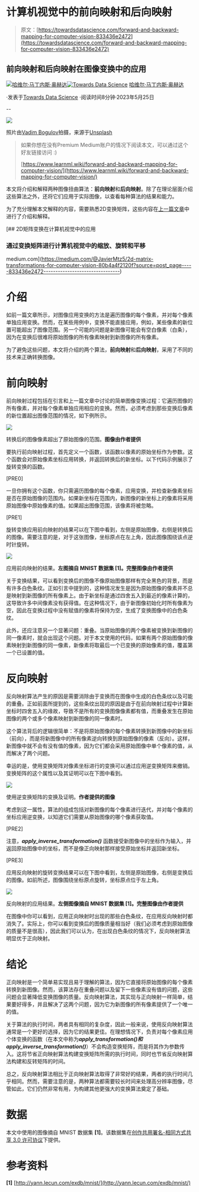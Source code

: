 # 计算机视觉中的前向映射和后向映射

> 原文：[https://towardsdatascience.com/forward-and-backward-mapping-for-computer-vision-833436e2472](https://towardsdatascience.com/forward-and-backward-mapping-for-computer-vision-833436e2472)

## 前向映射和后向映射在图像变换中的应用

[](https://medium.com/@JavierMtz5?source=post_page-----833436e2472--------------------------------)[![哈维尔·马丁内斯·奥赫达](../Images/5b5df4220fa64c13232c29de9b4177af.png)](https://medium.com/@JavierMtz5?source=post_page-----833436e2472--------------------------------)[](https://towardsdatascience.com/?source=post_page-----833436e2472--------------------------------)[![Towards Data Science](../Images/a6ff2676ffcc0c7aad8aaf1d79379785.png)](https://towardsdatascience.com/?source=post_page-----833436e2472--------------------------------) [哈维尔·马丁内斯·奥赫达](https://medium.com/@JavierMtz5?source=post_page-----833436e2472--------------------------------)

·发表于[Towards Data Science](https://towardsdatascience.com/?source=post_page-----833436e2472--------------------------------) ·阅读时间8分钟·2023年5月25日

--

![](../Images/70e8ea23d3113c4bc92f03ce050b98d4.png)

照片由[Vadim Bogulov](https://unsplash.com/@franku84?utm_source=medium&utm_medium=referral)拍摄，来源于[Unsplash](https://unsplash.com/?utm_source=medium&utm_medium=referral)

> 如果你想在没有Premium Medium账户的情况下阅读本文，可以通过这个好友链接访问 :)
> 
> [https://www.learnml.wiki/forward-and-backward-mapping-for-computer-vision/](https://www.learnml.wiki/forward-and-backward-mapping-for-computer-vision/)

本文将介绍和解释两种图像扭曲算法：**前向映射**和**后向映射**。除了在理论层面介绍这些算法之外，还将它们应用于实际图像，以查看每种算法的结果和能力。

为了充分理解本文解释的内容，需要熟悉2D变换矩阵，这些内容在[上一篇文章](https://medium.com/@JavierMtz5/2d-matrix-transformations-for-computer-vision-80b4a4f2120f)中进行了介绍和解释。

[](https://medium.com/@JavierMtz5/2d-matrix-transformations-for-computer-vision-80b4a4f2120f?source=post_page-----833436e2472--------------------------------) [## 2D矩阵变换在计算机视觉中的应用

### 通过变换矩阵进行计算机视觉中的缩放、旋转和平移

medium.com](https://medium.com/@JavierMtz5/2d-matrix-transformations-for-computer-vision-80b4a4f2120f?source=post_page-----833436e2472--------------------------------)

# 介绍

如前一篇文章所示，对图像应用变换的方法是遍历图像的每个像素，并对每个像素单独应用变换。然而，在某些用例中，变换不能直接应用，例如，某些像素的新位置可能超出了图像范围。另一个可能的问题是新图像可能会有空白像素（白条），因为在变换后很难将原始图像的所有像素映射到新图像的所有像素。

为了避免这些问题，本文将介绍的两个算法，**前向映射**和**后向映射**，采用了不同的技术来正确转换图像。

# 前向映射

前向映射过程包括在引言和上一篇文章中讨论的简单图像变换过程：它遍历图像的所有像素，并对每个像素单独应用相应的变换。然而，必须考虑到那些变换后像素的新位置超出图像范围的情况，如下例所示。

![](../Images/1e994393d52e63a666940568c696591e.png)

转换后的图像像素超出了原始图像的范围。**图像由作者提供**

要执行前向映射过程，首先定义一个函数，该函数以像素的原始坐标作为参数。这个函数会对原始像素坐标应用转换，并返回转换后的新坐标。以下代码示例展示了旋转变换的函数。

[PRE0]

一旦你拥有这个函数，你只需遍历图像的每个像素，应用变换，并检查新像素坐标是否在原始图像的范围内。如果新坐标在范围内，新图像的新坐标上的像素将采用原始图像中原始像素的值。如果超出图像范围，该像素将被忽略。

[PRE1]

旋转变换应用前向映射的结果可以在下图中看到，左侧是原始图像，右侧是转换后的图像。需要注意的是，对于这张图像，坐标原点在左上角，因此图像围绕该点逆时针旋转。

![](../Images/0b8fe93b2a0a1854e1d9a6adb07f1bbf.png)

应用前向映射的结果。**左图摘自 MNIST 数据集 [1]。完整图像由作者提供**

关于变换结果，可以看到变换后的图像不像原始图像那样有完全黑色的背景，而是有许多白色条纹。正如引言中提到的，这种情况发生是因为原始图像的像素并不总是映射到新图像的所有像素上。由于新坐标是通过四舍五入到最近的像素计算的，这导致许多中间像素没有获得值。在这种情况下，由于新图像初始化时所有像素为空，因此在变换过程中没有赋值的像素将保持为空，生成了变换图像中的白色条纹。

此外，还应注意另一个显著问题：重叠。当原始图像的两个像素被变换到新图像的同一像素时，就会出现这个问题。对于本文使用的代码，如果有两个原始图像的像素映射到新图像的同一像素，新像素将取最后一个已变换的原始像素的值，覆盖第一个已设置的值。

# 反向映射

反向映射算法产生的原因是需要消除由于变换而在图像中生成的白色条纹以及可能的重叠。正如前面所提到的，这些条纹出现的原因是由于在前向映射过程中计算新坐标时四舍五入的缘故，导致不是所有的变换图像像素都有值，而重叠发生在原始图像的两个或多个像素映射到新图像的同一像素时。

这个算法背后的逻辑很简单：不是将原始图像的每个像素转换到新图像中的新坐标（前向），而是将新图像中的所有像素逆向转换到原始图像的像素（反向）。这样，新图像中就不会有没有值的像素，因为它们都会采用原始图像中单个像素的值，从而解决了两个问题。

幸运的是，使用变换矩阵对像素坐标进行的变换可以通过应用逆变换矩阵来撤销。变换矩阵的这个属性以及其证明可以在下图中看到。

![](../Images/c8659bb90b475febb8cdd224d21ca1a8.png)

使用逆变换矩阵的变换及证明。**作者提供的图像**

考虑到这一属性，算法的组成包括对新图像的每个像素进行迭代，并对每个像素的坐标应用逆变换，以知道它们需要从原始图像的哪个像素获取值。

[PRE2]

注意，***apply_inverse_transformation()*** 函数接受新图像中的坐标作为输入，并返回原始图像中的坐标，而不是像正向映射那样接受原始坐标并返回新坐标。

[PRE3]

应用反向映射的旋转变换结果可以在下图中看到，左侧是原始图像，右侧是变换后的图像。如前所述，图像围绕坐标原点旋转，坐标原点位于左上角。

![](../Images/12c1d821afb3dc25607c2f01c6e06dcb.png)

反向映射的应用结果。**左侧图像摘自 MNIST 数据集 [1]。完整图像由作者提供**

在图像中你可以看到，应用正向映射时出现的那些白色条纹，在应用反向映射时都消失了。实际上，你可以看到变换后的图像质量相当好（我们必须考虑到原始图像的质量不是很高），因此我们可以认为，在出现白色条纹的情况下，反向映射算法明显优于正向映射。

# 结论

正向映射是一个简单易实现且易于理解的算法，因为它直接将原始图像的每个像素转换到新图像。然而，该算法存在重叠问题以及留下一些像素没有值的问题，这些问题会显著降低变换图像的质量。反向映射算法，其实现与正向映射一样简单，结果要好得多，并且解决了这两个问题，因为它为新图像的所有像素提供了一个唯一的值。

关于算法的执行时间，两者具有相同的复杂度，因此一般来说，使用反向映射算法通常是一个更好的选择，因为它的结果更佳。在理想情况下，负责对每个像素应用个体变换的函数（在本文中称为***apply_transformation()***和***apply_inverse_transformation()***）不会构造变换矩阵，而是将其作为参数传入。这将节省正向映射算法构建变换矩阵所需的执行时间，同时也节省反向映射算法构建和反转矩阵的时间。

总之，反向映射算法相比于正向映射算法取得了非常好的结果，两者的执行时间几乎相同。然而，需要注意的是，两种算法都需要较长时间来处理高分辨率图像，尽管如此，它们仍然非常有用，为构建其他更强大的变换算法奠定了基础。

# 数据

本文中使用的图像摘自 MNIST 数据集 **[1]**。该数据集在[创作共用署名-相同方式共享 3.0 许可协议](https://creativecommons.org/licenses/by-sa/3.0/)下提供。

# 参考资料

**[1]** [http://yann.lecun.com/exdb/mnist/](http://yann.lecun.com/exdb/mnist/)
